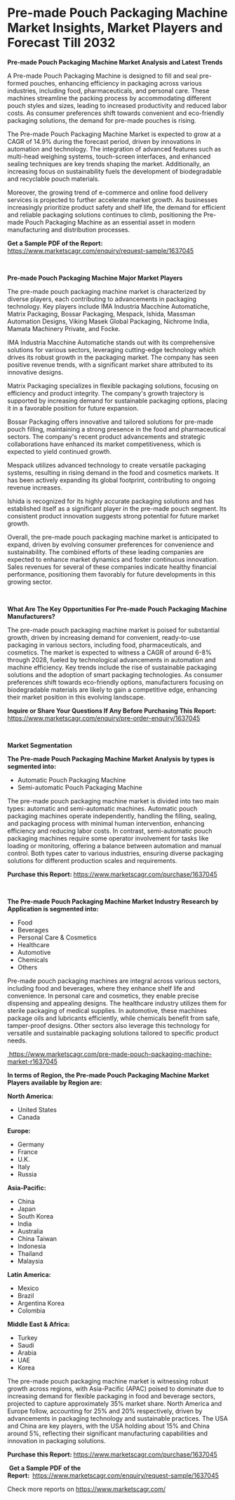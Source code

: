 <p><h1>Pre-made Pouch Packaging Machine Market Insights, Market Players and Forecast Till 2032</h1></p><p><strong>Pre-made Pouch Packaging Machine Market Analysis and Latest Trends</strong></p>
<p><p>A Pre-made Pouch Packaging Machine is designed to fill and seal pre-formed pouches, enhancing efficiency in packaging across various industries, including food, pharmaceuticals, and personal care. These machines streamline the packing process by accommodating different pouch styles and sizes, leading to increased productivity and reduced labor costs. As consumer preferences shift towards convenient and eco-friendly packaging solutions, the demand for pre-made pouches is rising.</p><p>The Pre-made Pouch Packaging Machine Market is expected to grow at a CAGR of 14.9% during the forecast period, driven by innovations in automation and technology. The integration of advanced features such as multi-head weighing systems, touch-screen interfaces, and enhanced sealing techniques are key trends shaping the market. Additionally, an increasing focus on sustainability fuels the development of biodegradable and recyclable pouch materials. </p><p>Moreover, the growing trend of e-commerce and online food delivery services is projected to further accelerate market growth. As businesses increasingly prioritize product safety and shelf life, the demand for efficient and reliable packaging solutions continues to climb, positioning the Pre-made Pouch Packaging Machine as an essential asset in modern manufacturing and distribution processes.</p></p>
<p><strong>Get a Sample PDF of the Report:&nbsp;</strong> <a href="https://www.marketscagr.com/enquiry/request-sample/1637045?utm_campaign=2462&utm_medium=2&utm_source=Github&utm_content=ia&utm_term=23032025&utm_id=pre-made-pouch-packaging-machine">https://www.marketscagr.com/enquiry/request-sample/1637045</a></p>
<p>&nbsp;</p>
<p><strong>Pre-made Pouch Packaging Machine Major Market Players</strong></p>
<p><p>The pre-made pouch packaging machine market is characterized by diverse players, each contributing to advancements in packaging technology. Key players include IMA Industria Macchine Automatiche, Matrix Packaging, Bossar Packaging, Mespack, Ishida, Massman Automation Designs, Viking Masek Global Packaging, Nichrome India, Mamata Machinery Private, and Focke.</p><p>IMA Industria Macchine Automatiche stands out with its comprehensive solutions for various sectors, leveraging cutting-edge technology which drives its robust growth in the packaging market. The company has seen positive revenue trends, with a significant market share attributed to its innovative designs.</p><p>Matrix Packaging specializes in flexible packaging solutions, focusing on efficiency and product integrity. The company's growth trajectory is supported by increasing demand for sustainable packaging options, placing it in a favorable position for future expansion.</p><p>Bossar Packaging offers innovative and tailored solutions for pre-made pouch filling, maintaining a strong presence in the food and pharmaceutical sectors. The company's recent product advancements and strategic collaborations have enhanced its market competitiveness, which is expected to yield continued growth.</p><p>Mespack utilizes advanced technology to create versatile packaging systems, resulting in rising demand in the food and cosmetics markets. It has been actively expanding its global footprint, contributing to ongoing revenue increases.</p><p>Ishida is recognized for its highly accurate packaging solutions and has established itself as a significant player in the pre-made pouch segment. Its consistent product innovation suggests strong potential for future market growth.</p><p>Overall, the pre-made pouch packaging machine market is anticipated to expand, driven by evolving consumer preferences for convenience and sustainability. The combined efforts of these leading companies are expected to enhance market dynamics and foster continuous innovation. Sales revenues for several of these companies indicate healthy financial performance, positioning them favorably for future developments in this growing sector.</p></p>
<p>&nbsp;</p>
<p><strong>What Are The Key Opportunities For Pre-made Pouch Packaging Machine Manufacturers?</strong></p>
<p><p>The pre-made pouch packaging machine market is poised for substantial growth, driven by increasing demand for convenient, ready-to-use packaging in various sectors, including food, pharmaceuticals, and cosmetics. The market is expected to witness a CAGR of around 6-8% through 2028, fueled by technological advancements in automation and machine efficiency. Key trends include the rise of sustainable packaging solutions and the adoption of smart packaging technologies. As consumer preferences shift towards eco-friendly options, manufacturers focusing on biodegradable materials are likely to gain a competitive edge, enhancing their market position in this evolving landscape.</p></p>
<p><strong>Inquire or Share Your Questions If Any Before Purchasing This Report:</strong> <a href="https://www.marketscagr.com/enquiry/pre-order-enquiry/1637045?utm_campaign=2462&utm_medium=2&utm_source=Github&utm_content=ia&utm_term=23032025&utm_id=pre-made-pouch-packaging-machine">https://www.marketscagr.com/enquiry/pre-order-enquiry/1637045</a></p>
<p>&nbsp;</p>
<p><strong>Market Segmentation</strong></p>
<p><strong>The Pre-made Pouch Packaging Machine Market Analysis by types is segmented into:</strong></p>
<p><ul><li>Automatic Pouch Packaging Machine</li><li>Semi-automatic Pouch Packaging Machine</li></ul></p>
<p><p>The pre-made pouch packaging machine market is divided into two main types: automatic and semi-automatic machines. Automatic pouch packaging machines operate independently, handling the filling, sealing, and packaging process with minimal human intervention, enhancing efficiency and reducing labor costs. In contrast, semi-automatic pouch packaging machines require some operator involvement for tasks like loading or monitoring, offering a balance between automation and manual control. Both types cater to various industries, ensuring diverse packaging solutions for different production scales and requirements.</p></p>
<p><strong>Purchase this Report:&nbsp;</strong><a href="https://www.marketscagr.com/purchase/1637045?utm_campaign=2462&utm_medium=2&utm_source=Github&utm_content=ia&utm_term=23032025&utm_id=pre-made-pouch-packaging-machine">https://www.marketscagr.com/purchase/1637045</a></p>
<p>&nbsp;</p>
<p><strong>The Pre-made Pouch Packaging Machine Market Industry Research by Application is segmented into:</strong></p>
<p><ul><li>Food</li><li>Beverages</li><li>Personal Care & Cosmetics</li><li>Healthcare</li><li>Automotive</li><li>Chemicals</li><li>Others</li></ul></p>
<p><p>Pre-made pouch packaging machines are integral across various sectors, including food and beverages, where they enhance shelf life and convenience. In personal care and cosmetics, they enable precise dispensing and appealing designs. The healthcare industry utilizes them for sterile packaging of medical supplies. In automotive, these machines package oils and lubricants efficiently, while chemicals benefit from safe, tamper-proof designs. Other sectors also leverage this technology for versatile and sustainable packaging solutions tailored to specific product needs.</p></p>
<p><a href="https://www.marketscagr.com/pre-made-pouch-packaging-machine-market-r1637045?utm_campaign=2462&utm_medium=2&utm_source=Github&utm_content=ia&utm_term=23032025&utm_id=pre-made-pouch-packaging-machine">&nbsp;https://www.marketscagr.com/pre-made-pouch-packaging-machine-market-r1637045</a></p>
<p><strong>In terms of Region, the Pre-made Pouch Packaging Machine Market Players available by Region are:</strong></p>
<p>
    <p> <strong> North America: </strong>
        <ul>
            <li>United States</li>
            <li>Canada</li>
        </ul>
        </p> 
    <p> <strong> Europe: </strong>
        <ul>
            <li>Germany</li>
            <li>France</li>
            <li>U.K.</li>
            <li>Italy</li>
            <li>Russia</li>
        </ul>
        </p> 
    <p> <strong> Asia-Pacific: </strong>
        <ul>
            <li>China</li>
            <li>Japan</li>
            <li>South Korea</li>
            <li>India</li>
            <li>Australia</li>
            <li>China Taiwan</li>
            <li>Indonesia</li>
            <li>Thailand</li>
            <li>Malaysia</li>
        </ul>
        </p> 
    <p> <strong> Latin America: </strong>
        <ul>
            <li>Mexico</li>
            <li>Brazil</li>
            <li>Argentina Korea</li>
            <li>Colombia</li>
        </ul>
        </p> 
    <p> <strong> Middle East & Africa: </strong>
        <ul>
            <li>Turkey</li>
            <li>Saudi</li>
            <li>Arabia</li>
            <li>UAE</li>
            <li>Korea</li>
        </ul>
    </p>
    </p>
<p><p>The pre-made pouch packaging machine market is witnessing robust growth across regions, with Asia-Pacific (APAC) poised to dominate due to increasing demand for flexible packaging in food and beverage sectors, projected to capture approximately 35% market share. North America and Europe follow, accounting for 25% and 20% respectively, driven by advancements in packaging technology and sustainable practices. The USA and China are key players, with the USA holding about 15% and China around 5%, reflecting their significant manufacturing capabilities and innovation in packaging solutions.</p></p>
<p><strong>Purchase this Report: </strong><a href="https://www.marketscagr.com/purchase/1637045?utm_campaign=2462&utm_medium=2&utm_source=Github&utm_content=ia&utm_term=23032025&utm_id=pre-made-pouch-packaging-machine">https://www.marketscagr.com/purchase/1637045</a></p>
<p>&nbsp;<strong>Get a Sample PDF of the Report:&nbsp;&nbsp;</strong><a href="https://www.marketscagr.com/enquiry/request-sample/1637045?utm_campaign=2462&utm_medium=2&utm_source=Github&utm_content=ia&utm_term=23032025&utm_id=pre-made-pouch-packaging-machine">https://www.marketscagr.com/enquiry/request-sample/1637045</a></p>
<p><strong></strong></p>
<p>Check more reports on <a href="https://www.marketscagr.com/?utm_campaign=2462&utm_medium=2&utm_source=Github&utm_content=ia&utm_term=23032025&utm_id=pre-made-pouch-packaging-machine">https://www.marketscagr.com/</a></p>